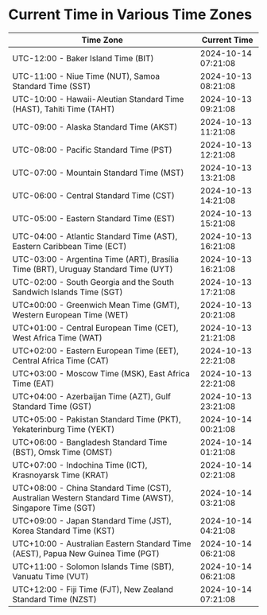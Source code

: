 # Current Time in Various Time Zones

| Time Zone | Current Time |
|-----------|--------------|
| UTC-12:00 - Baker Island Time (BIT) | 2024-10-14 07:21:08 |
| UTC-11:00 - Niue Time (NUT), Samoa Standard Time (SST) | 2024-10-13 08:21:08 |
| UTC-10:00 - Hawaii-Aleutian Standard Time (HAST), Tahiti Time (TAHT) | 2024-10-13 09:21:08 |
| UTC-09:00 - Alaska Standard Time (AKST) | 2024-10-13 11:21:08 |
| UTC-08:00 - Pacific Standard Time (PST) | 2024-10-13 12:21:08 |
| UTC-07:00 - Mountain Standard Time (MST) | 2024-10-13 13:21:08 |
| UTC-06:00 - Central Standard Time (CST) | 2024-10-13 14:21:08 |
| UTC-05:00 - Eastern Standard Time (EST) | 2024-10-13 15:21:08 |
| UTC-04:00 - Atlantic Standard Time (AST), Eastern Caribbean Time (ECT) | 2024-10-13 16:21:08 |
| UTC-03:00 - Argentina Time (ART), Brasília Time (BRT), Uruguay Standard Time (UYT) | 2024-10-13 16:21:08 |
| UTC-02:00 - South Georgia and the South Sandwich Islands Time (SGT) | 2024-10-13 17:21:08 |
| UTC±00:00 - Greenwich Mean Time (GMT), Western European Time (WET) | 2024-10-13 20:21:08 |
| UTC+01:00 - Central European Time (CET), West Africa Time (WAT) | 2024-10-13 21:21:08 |
| UTC+02:00 - Eastern European Time (EET), Central Africa Time (CAT) | 2024-10-13 22:21:08 |
| UTC+03:00 - Moscow Time (MSK), East Africa Time (EAT) | 2024-10-13 22:21:08 |
| UTC+04:00 - Azerbaijan Time (AZT), Gulf Standard Time (GST) | 2024-10-13 23:21:08 |
| UTC+05:00 - Pakistan Standard Time (PKT), Yekaterinburg Time (YEKT) | 2024-10-14 00:21:08 |
| UTC+06:00 - Bangladesh Standard Time (BST), Omsk Time (OMST) | 2024-10-14 01:21:08 |
| UTC+07:00 - Indochina Time (ICT), Krasnoyarsk Time (KRAT) | 2024-10-14 02:21:08 |
| UTC+08:00 - China Standard Time (CST), Australian Western Standard Time (AWST), Singapore Time (SGT) | 2024-10-14 03:21:08 |
| UTC+09:00 - Japan Standard Time (JST), Korea Standard Time (KST) | 2024-10-14 04:21:08 |
| UTC+10:00 - Australian Eastern Standard Time (AEST), Papua New Guinea Time (PGT) | 2024-10-14 06:21:08 |
| UTC+11:00 - Solomon Islands Time (SBT), Vanuatu Time (VUT) | 2024-10-14 06:21:08 |
| UTC+12:00 - Fiji Time (FJT), New Zealand Standard Time (NZST) | 2024-10-14 07:21:08 |
